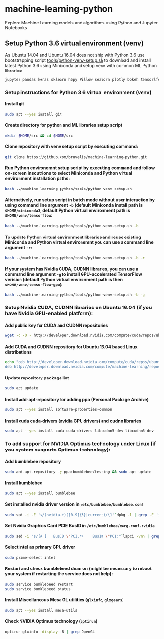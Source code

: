 # machine-learning-python
Explore Machine Learning models and algorithms using Python and Jupyter Notebooks

## Setup Python 3.6 virtual environment (venv)
As Ubuntu 14.04 and Ubuntu 16.04 does not ship with Python 3.6 use bootstrapping script 
[tools/python-venv-setup.sh](tools/python-venv-setup.sh) to download and install latest 
Python 3.6 using Miniconda and setup venv with common ML Python libraries:
```bash
jupyter pandas keras sklearn h5py Pillow seaborn plotly bokeh tensorlfow{-gpu}
```
### Setup instructions for Python 3.6 virtual environment (venv)
#### Install git
```bash
sudo apt --yes install git
```
#### Create directory for python and ML libraries setup script
```bash
mkdir $HOME/src && cd $HOME/src
```
#### Clone repository with venv setup script by executing command:
```bash
git clone https://github.com/bruvelis/machine-learning-python.git
```
#### Run Python environemnt setup script by executing command and follow on-screen inscutrions to select Miniconda and Python virtual environment installation paths:
```bash
bash ../machine-learning-python/tools/python-venv-setup.sh
```
#### Alternatively, run setup script in batch mode without user interaction by using command line argument `-b` (default Miniconda install path is `$HOME/miniconda3`; default Python virtual environment path is `$HOME/venv/tensorflow`:
```bash
bash ../machine-learning-python/tools/python-venv-setup.sh -b
```
#### To update Python virtual environment libraries and reuse existing Miniconda and Python virtual environemnt you can use a command line argument `-r`:
```bash
bash ../machine-learning-python/tools/python-venv-setup.sh -b -r
```
#### If your system has Nvidia CUDA, CUDNN libraries, you can use a command line argument `-g` to install GPU-accelerated TensorFlow verision (default Python virtual environment path is then `$HOME/venv/tensorflow-gpu`):
```bash
bash ../machine-learning-python/tools/python-venv-setup.sh -b -g
```

### Setup Nvidia CUDA, CUDNN libraries on Ubuntu 16.04 (if you have Nvidia GPU-enabled platform):
#### Add public key for CUDA and CUDNN repositories
```bash
wget -q -O - http://developer.download.nvidia.com/compute/cuda/repos/ubuntu1604/x86_64/7fa2af80.pub | sudo apt-key add
```
#### Add CUDA and CUDNN repository for Ubuntu 16.04 based Linux distributions
```bash
echo "deb http://developer.download.nvidia.com/compute/cuda/repos/ubuntu1604/x86_64 /
deb http://developer.download.nvidia.com/compute/machine-learning/repos/ubuntu1604/x86_64 /" | sudo tee /etc/apt/sources.list.d/cuda.list
```
#### Update repository package list
```bash
sudo apt update
```
#### Install add-apt-repository for adding ppa (Personal Package Archive)
```bash
sudo apt --yes install software-properties-common
```
#### Install cuda cuda-drivers (nvidia GPU drivers) and cudnn libraries
```bash
sudo apt --yes install cuda cuda-drivers libcudnn5-dev libcudnn6-dev
```

### To add support for NVIDIA Optimus technology under Linux (if you system supports Optimus technology):
#### Add bumblebee repository
```bash
sudo add-apt-repository -y ppa:bumblebee/testing && sudo apt update
```
#### Install bumblebee
```bash
sudo apt --yes install bumblebee
```
#### Set installed nvidia driver version in `/etc/bumblebee/bumblebee.conf`
```bash
sudo sed -i -E 's/(nvidia-+)([0-9]{3}|current)/\1'`dpkg -l | grep -E 'ii  nvidia-[0-9]{3}\s' | sed -E 's/^ii\s*nvidia-([0-9]{3})\s.*/\1/'`'/g' /etc/bumblebee/bumblebee.conf
```
#### Set Nvidia Graphics Card PCIE BusID in `/etc/bumblebee/xorg.conf.nvidia`
```bash
sudo sed -i "s/[# ]   BusID \"PCI.*/    BusID \"PCI:"`lspci -vnn | grep '\''[030[02]\]' | grep 10de | awk '{print $1}' | sed 's/\./:/'`\""/" /etc/bumblebee/xorg.conf.nvidia
```
#### Select intel as primary GPU driver
```bash
sudo prime-select intel
```
#### Restart and check bumblebeed deamon (might be necessary to reboot your system if restarting the service does not help):
```bash
sudo service bumblebeed restart
sudo service bumblebeed status
```
#### Install Miscellaneous Mesa GL utilities (`glxinfo`, `glxgears`)
```bash
sudo apt --yes install mesa-utils
```
#### Check NVIDIA Optimus technology (`optirun`)
```bash
optirun glxinfo -display :8 | grep OpenGL
```
